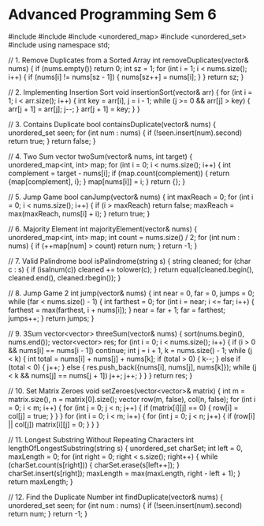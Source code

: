 # Advanced Programming Sem 6 
#include <iostream>
#include <vector>
#include <unordered_map>
#include <unordered_set>
#include <algorithm>
using namespace std;

// 1. Remove Duplicates from a Sorted Array
int removeDuplicates(vector<int>& nums) {
    if (nums.empty()) return 0;
    int sz = 1;
    for (int i = 1; i < nums.size(); i++) {
        if (nums[i] != nums[sz - 1]) {
            nums[sz++] = nums[i];
        }
    }
    return sz;
}

// 2. Implementing Insertion Sort
void insertionSort(vector<int>& arr) {
    for (int i = 1; i < arr.size(); i++) {
        int key = arr[i], j = i - 1;
        while (j >= 0 && arr[j] > key) {
            arr[j + 1] = arr[j];
            j--;
        }
        arr[j + 1] = key;
    }
}

// 3. Contains Duplicate
bool containsDuplicate(vector<int>& nums) {
    unordered_set<int> seen;
    for (int num : nums) {
        if (!seen.insert(num).second) return true;
    }
    return false;
}

// 4. Two Sum
vector<int> twoSum(vector<int>& nums, int target) {
    unordered_map<int, int> map;
    for (int i = 0; i < nums.size(); i++) {
        int complement = target - nums[i];
        if (map.count(complement)) {
            return {map[complement], i};
        }
        map[nums[i]] = i;
    }
    return {};
}

// 5. Jump Game
bool canJump(vector<int>& nums) {
    int maxReach = 0;
    for (int i = 0; i < nums.size(); i++) {
        if (i > maxReach) return false;
        maxReach = max(maxReach, nums[i] + i);
    }
    return true;
}

// 6. Majority Element
int majorityElement(vector<int>& nums) {
    unordered_map<int, int> map;
    int count = nums.size() / 2;
    for (int num : nums) {
        if (++map[num] > count) return num;
    }
    return -1;
}

// 7. Valid Palindrome
bool isPalindrome(string s) {
    string cleaned;
    for (char c : s) {
        if (isalnum(c)) cleaned += tolower(c);
    }
    return equal(cleaned.begin(), cleaned.end(), cleaned.rbegin());
}

// 8. Jump Game 2
int jump(vector<int>& nums) {
    int near = 0, far = 0, jumps = 0;
    while (far < nums.size() - 1) {
        int farthest = 0;
        for (int i = near; i <= far; i++) {
            farthest = max(farthest, i + nums[i]);
        }
        near = far + 1;
        far = farthest;
        jumps++;
    }
    return jumps;
}

// 9. 3Sum
vector<vector<int>> threeSum(vector<int>& nums) {
    sort(nums.begin(), nums.end());
    vector<vector<int>> res;
    for (int i = 0; i < nums.size(); i++) {
        if (i > 0 && nums[i] == nums[i - 1]) continue;
        int j = i + 1, k = nums.size() - 1;
        while (j < k) {
            int total = nums[i] + nums[j] + nums[k];
            if (total > 0) {
                k--;
            } else if (total < 0) {
                j++;
            } else {
                res.push_back({nums[i], nums[j], nums[k]});
                while (j < k && nums[j] == nums[j + 1]) j++;
                j++;
            }
        }
    }
    return res;
}

// 10. Set Matrix Zeroes
void setZeroes(vector<vector<int>>& matrix) {
    int m = matrix.size(), n = matrix[0].size();
    vector<bool> row(m, false), col(n, false);
    for (int i = 0; i < m; i++) {
        for (int j = 0; j < n; j++) {
            if (matrix[i][j] == 0) {
                row[i] = col[j] = true;
            }
        }
    }
    for (int i = 0; i < m; i++) {
        for (int j = 0; j < n; j++) {
            if (row[i] || col[j]) matrix[i][j] = 0;
        }
    }
}

// 11. Longest Substring Without Repeating Characters
int lengthOfLongestSubstring(string s) {
    unordered_set<char> charSet;
    int left = 0, maxLength = 0;
    for (int right = 0; right < s.size(); right++) {
        while (charSet.count(s[right])) {
            charSet.erase(s[left++]);
        }
        charSet.insert(s[right]);
        maxLength = max(maxLength, right - left + 1);
    }
    return maxLength;
}

// 12. Find the Duplicate Number
int findDuplicate(vector<int>& nums) {
    unordered_set<int> seen;
    for (int num : nums) {
        if (!seen.insert(num).second) return num;
    }
    return -1;
}
